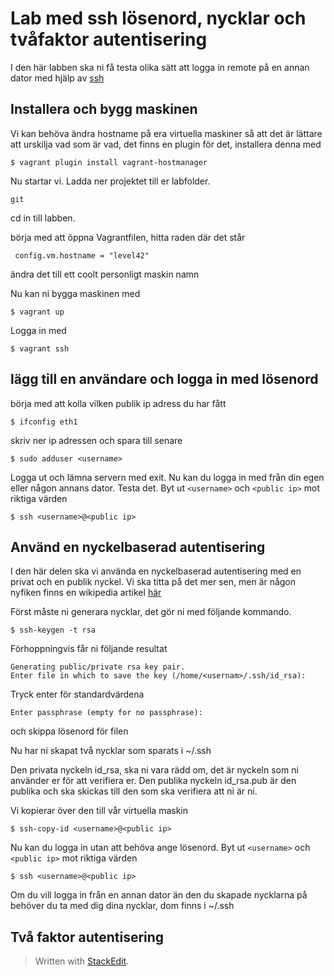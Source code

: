 
# Lab med ssh lösenord, nycklar och tvåfaktor autentisering

I den här labben ska ni få testa olika sätt att logga in remote på en annan dator  med hjälp av [ssh](https://help.ubuntu.com/community/SSH)


## Installera och bygg maskinen

Vi kan behöva ändra hostname på era virtuella maskiner så att det är lättare att urskilja vad som är vad, det finns en plugin för det, installera denna med

	$ vagrant plugin install vagrant-hostmanager

Nu startar vi. Ladda ner projektet till er labfolder.

	git 

cd in till labben.

börja med att öppna Vagrantfilen,  hitta raden där det står
 
	 config.vm.hostname = "level42" 

ändra det till ett coolt personligt maskin namn


Nu kan ni bygga maskinen med 

	$ vagrant up

Logga in med

	$ vagrant ssh

## lägg till en användare och logga in med lösenord

börja med att kolla vilken  publik ip adress du har fått

	$ ifconfig eth1

skriv ner ip adressen och spara till senare

	$ sudo adduser <username> 

Logga ut och lämna servern med exit. Nu kan du logga in med  från din egen eller någon annans dator. Testa det.
Byt ut `<username>`  och `<public ip>`  mot riktiga värden

	$ ssh <username>@<public ip>



## Använd en nyckelbaserad autentisering

I den här delen ska vi använda en nyckelbaserad autentisering med en privat och en publik nyckel. Vi ska titta på det mer sen, men är någon nyfiken finns en wikipedia artikel [här ](https://en.wikipedia.org/wiki/Public-key_cryptography)

Först måste ni generara nycklar, det gör ni med följande kommando.

	$ ssh-keygen -t rsa

Förhoppningvis får ni följande resultat

	Generating public/private rsa key pair.
	Enter file in which to save the key (/home/<usernam>/.ssh/id_rsa): 

Tryck enter för standardvärdena

	Enter passphrase (empty for no passphrase): 

och skippa lösenord för filen

Nu har ni skapat två nycklar som sparats i ~/.ssh

Den privata nyckeln id_rsa, ska ni vara rädd om, det är nyckeln som ni använder er för att verifiera er. 
Den publika nyckeln id_rsa.pub är den publika och ska skickas till den som ska verifiera att ni är ni.

Vi kopierar över den till vår virtuella maskin

	$ ssh-copy-id <username>@<public ip>

Nu kan du logga in utan att behöva ange lösenord. Byt ut `<username>`  och `<public ip>`  mot riktiga värden

	$ ssh <username>@<public ip>

Om du vill logga in från en annan dator än den du skapade nycklarna på behöver du ta med dig dina nycklar, dom finns i ~/.ssh



##  Två faktor autentisering



> Written with [StackEdit](https://stackedit.io/).

